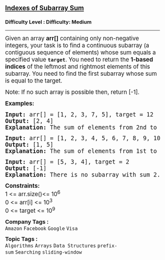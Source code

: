 <h2><a href="https://www.geeksforgeeks.org/problems/subarray-with-given-sum-1587115621/1?page=1">Indexes of Subarray Sum</a></h2><h3>Difficulty Level : Difficulty: Medium</h3><hr><div class="problems_problem_content__Xm_eO"><p><span style="font-size: 14pt;">Given an array <strong>arr[]</strong> containing only non-negative integers, your task is to find a continuous subarray (a contiguous sequence of elements) whose sum equals a specified value <strong><code>target</code></strong>. You need to return the <strong>1-based indices</strong> of the leftmost and rightmost elements of this subarray. You need to find the first subarray whose sum is equal to the target.</span></p>
<p><span style="font-size: 14pt;">Note: If no such array is possible then, return [-1].</span></p>
<p><span style="font-size: 14pt;"><strong>Examples:</strong></span></p>
<pre><span style="font-size: 14pt;"><strong>Input: </strong>arr[] = [1, 2, 3, 7, 5], target = 12
<strong>Output: </strong>[2, 4]<strong>
Explanation: </strong>The sum of elements from 2nd to 4th position is 12.</span></pre>
<pre><span style="font-size: 14pt;"><strong>Input: </strong>arr[] = [1, 2, 3, 4, 5, 6, 7, 8, 9, 10], target = 15
<strong>Output: </strong>[1, 5]<strong>
Explanation: </strong>The sum of elements from 1st to 5th position is 15.
</span></pre>
<pre><span style="font-size: 14pt;"><strong>Input: </strong>arr[] = [5, 3, 4], target = 2
<strong>Output: </strong>[-1]<strong>
Explanation: </strong>There is no subarray with sum 2.</span></pre>
<p><span style="font-size: 14pt;"><strong>Constraints:<br></strong>1 &lt;= arr.size()&lt;= 10<sup>6<br></sup>0 &lt;= arr[i] &lt;= 10<sup>3</sup></span><br><span style="font-size: 14pt;">0 &lt;=&nbsp;</span><span style="font-size: 14pt;">target</span><span style="font-size: 14pt;"> &lt;= 10<sup>9</sup></span></p></div><p><span style=font-size:18px><strong>Company Tags : </strong><br><code>Amazon</code>&nbsp;<code>Facebook</code>&nbsp;<code>Google</code>&nbsp;<code>Visa</code>&nbsp;<br><p><span style=font-size:18px><strong>Topic Tags : </strong><br><code>Algorithms</code>&nbsp;<code>Arrays</code>&nbsp;<code>Data Structures</code>&nbsp;<code>prefix-sum</code>&nbsp;<code>Searching</code>&nbsp;<code>sliding-window</code>&nbsp;